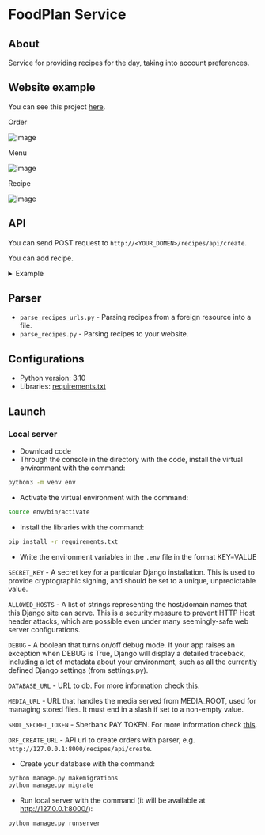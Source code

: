 # FoodPlan Service

## About

Service for providing recipes for the day, taking into account preferences.

## Website example

You can see this project [here]().

Order

![image](https://user-images.githubusercontent.com/93794917/195024418-fcc0cf36-87c5-4747-95d2-f6c5380c63e1.png)

Menu

![image](https://user-images.githubusercontent.com/93794917/195024504-6b7ed81e-9612-4d3a-b78d-6f0e47f4b15d.png)

Recipe

![image](https://user-images.githubusercontent.com/93794917/195024661-854d4361-1a83-4dbc-826b-a5941a305f54.png)


## API

You can send POST request to `http://<YOUR_DOMEN>/recipes/api/create`.

You can add recipe.

<details>
  <summary>Example</summary>

#### Request
`http://127.0.0.1:8000/recipes/api/create`

```json
{
    "title": "Соленая вода",
    "period": [{"period": "Обед"}, {"period": "Ужин"}],
    "image": "https://get.wallhere.com/photo/1920x1200-px-building-city-cityscape-Gold-Coast-1270905.jpg",
    "recipe": "1 шаг.<br>Высыпать соль в воду.<br>2 шаг.<br>Размешать соль в воде",
    "new_year_tag": "False",
    "calories": 1,
    "portions": 2,
    "food_category": "Classic",
    "recipe_ingredient": [
        {"ingredient": "Water",
         "amount": 10, "weight_type": "л"},
        {"ingredient": "Соль",
         "amount": 5, "weight_type": "ст.ложек"}
    ]
}
```
</details>

## Parser

* `parse_recipes_urls.py` - Parsing recipes from a foreign resource into a file.
* `parse_recipes.py` - Parsing recipes to your website.

## Configurations

* Python version: 3.10
* Libraries: [requirements.txt]()

## Launch

### Local server

- Download code
- Through the console in the directory with the code, install the virtual environment with the command:
```bash
python3 -m venv env
```

- Activate the virtual environment with the command:
```bash
source env/bin/activate
```

- Install the libraries with the command:
```bash
pip install -r requirements.txt
```

- Write the environment variables in the `.env` file in the format KEY=VALUE

`SECRET_KEY` - A secret key for a particular Django installation. This is used to provide cryptographic signing, and should be set to a unique, unpredictable value.

`ALLOWED_HOSTS` - A list of strings representing the host/domain names that this Django site can serve. This is a security measure to prevent HTTP Host header attacks, which are possible even under many seemingly-safe web server configurations.

`DEBUG` - A boolean that turns on/off debug mode. If your app raises an exception when DEBUG is True, Django will display a detailed traceback, including a lot of metadata about your environment, such as all the currently defined Django settings (from settings.py).

`DATABASE_URL` - URL to db. For more information check [this](https://github.com/jazzband/dj-database-url).

`MEDIA_URL` - URL that handles the media served from MEDIA_ROOT, used for managing stored files. It must end in a slash if set to a non-empty value.

`SBOL_SECRET_TOKEN` - Sberbank PAY TOKEN. For more information check [this](https://securepayments.sberbank.ru/wiki/doku.php/integration:paybutton:start).

`DRF_CREATE_URL` - API url to create orders with parser, e.g. `http://127.0.0.1:8000/recipes/api/create`.

- Create your database with the command:
```bash
python manage.py makemigrations
python manage.py migrate
```

- Run local server with the command (it will be available at http://127.0.0.1:8000/):
```bash
python manage.py runserver
```

